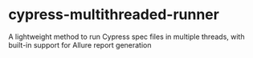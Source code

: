 # cypress-multithreaded-runner
A lightweight method to run Cypress spec files in multiple threads, with built-in support for Allure report generation
